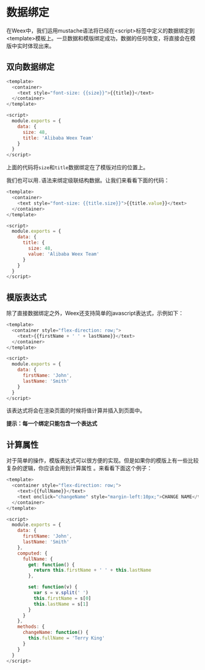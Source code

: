 # 数据绑定

在Weex中，我们运用mustache语法将已经在&lt;script&gt;标签中定义的数据绑定到&lt;template&gt;模板上。一旦数据和模版绑定成功，数据的任何改变，将直接会在模版中实时体现出来。

## 双向数据绑定

```js
<template>
  <container>
    <text style="font-size: {{size}}">{{title}}</text>
  </container>
</template>

<script>
  module.exports = {
    data: {
      size: 48,
      title: 'Alibaba Weex Team'
    }
  }
</script>
```

上面的代码将`size`和`title`数据绑定在了模版对应的位置上。

我们也可以用`.`语法来绑定级联结构数据。让我们来看看下面的代码：

```js
<template>
  <container>
    <text style="font-size: {{title.size}}">{{title.value}}</text>
  </container>
</template>

<script>
  module.exports = {
    data: {
      title: {
        size: 48,
        value: 'Alibaba Weex Team'
      }
    }
  }
</script>
```

## 模版表达式

除了直接数据绑定之外，Weex还支持简单的javascript表达式，示例如下：

```js
<template>
  <container style="flex-direction: row;">
    <text>{{firstName + ' ' + lastName}}</text>
  </container>
</template>

<script>
  module.exports = {
    data: {
      firstName: 'John',
      lastName: 'Smith'
    }
  }
</script>
```

该表达式将会在渲染页面的时候将值计算并插入到页面中。

**提示：每一个绑定只能包含一个表达式**

## 计算属性 

对于简单的操作，模版表达式可以很方便的实现。但是如果你的模版上有一些比较复杂的逻辑，你应该会用到计算属性 。来看看下面这个例子：

```js
<template>
  <container style="flex-direction: row;">
    <text>{{fullName}}</text>
    <text onclick="changeName" style="margin-left:10px;">CHANGE NAME</text>
  </container>
</template>

<script>
  module.exports = {
    data: {
      firstName: 'John',
      lastName: 'Smith'
    },
    computed: {
      fullName: {
        get: function() {
          return this.firstName + ' ' + this.lastName
        },

        set: function(v) {
          var s = v.split(' ')
          this.firstName = s[0]
          this.lastName = s[1]
        }
      }
    },
    methods: {
      changeName: function() {
        this.fullName = 'Terry King'
      }
    }
  }
</script>
```

